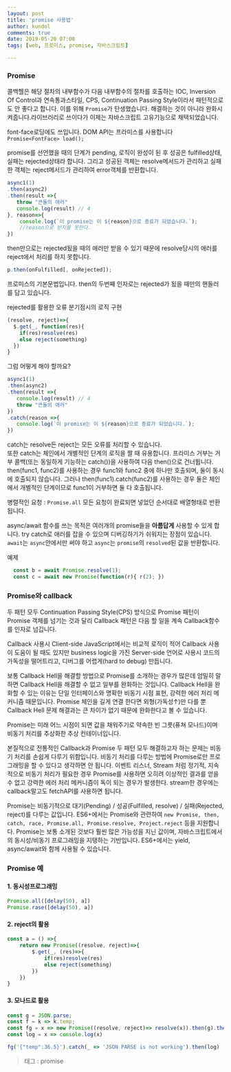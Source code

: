 ```yaml
---
layout: post
title: 'promise 사용법'
author: kundol
comments: true
date: 2019-05-20 07:00
tags: [web, 프로미스, promise, 자바스크립트]

---  
```


### Promise 
콜백헬은 해당 절차의 내부함수가 다음 내부함수의 절차를 호출하는 IOC, Inversion Of Control과 연속통과스타일, CPS, Continuation Passing Style이라서 패턴적으로도 안 좋다고 합니다. 이를 위해 `Promise`가 탄생했습니다. 해결하는 것이 아니라 완화시켜줍니다.라이브러리로 쓰이다가 이제는 자바스크립트 고유기능으로 채택되었습니다.  

font-face로딩에도 쓰입니다. DOM API는 프라미스를 사용합니다
`Promise<FontFace> load();`

promise를 선언했을 때의 단계가 pending, 로직이 완성이 된 후 성공은 fulfilled상태, 실패는 rejected상태라 합니다. 그리고 성공된 객체는 resolve메서드가 관리하고 실패한 객체는 reject메서드가 관리하여 error객체를 반환합니다.  
```js
async1(1)
.then(async2)
.then(result =>{ 
   throw "큰돌의 애러"
   console.log(result) // 4 
}, reason=>{
    console.log(`이 promise는 이 ${reason}으로 종료가 되었습니다.`);
    //reason으로 받지를 못한다.
}) 
```
then만으로는 rejected됬을 때의 애러만 받을 수 있기 때문에 resolve당시의 애러를 reject에서 처리를 하지 못합니다.
```js
p.then(onFulfilled[, onRejected]);
```
프로미스의 기본문법입니다. then의 두번째 인자로는 rejected가 됬을 때만의 핸들러를 담고 있습니다. 

rejected를 활용한 오류 분기점시의 로직 구현
```js
(resolve, reject)=>{
  $.get(_, function(res){
    if(res)resolve(res)
    else reject(something)
  })
}
```

그럼 어떻게 해야 할까요?
```js
async1(1)
.then(async2)
.then(result =>{
   console.log(result) // 4
   throw "큰돌의 애러"
})
.catch(reason =>{
   console.log(`이 promise는 이 ${reason}으로 종료가 되었습니다.`);
})  
```
catch는 resolve든 reject는 모든 오류를 처리할 수 있습니다.  
또한 catch는 체인에서 개별적인 단계의 로직을 짤 때 유용합니다. 프라미스 거부는 거부 콜백(또는 동일하게 기능하는 catch())을 사용하여 다음 then()으로 건너뜁니다. then(func1, func2)를 사용하는 경우 func1와 func2 중에 하나만 호출되며, 둘이 동시에 호출되지 않습니다. 그러나 then(func1).catch(func2)를 사용하는 경우 둘은 체인에서 개별적인 단계이므로 func1이 거부하면 둘 다 호출됩니다.  


병렬적인 요청 : `Promise.all`
모든 요청이 완료되면 넣었던 순서대로 배열형태로 반환됩니다. 

async/await 함수를 쓰는 목적은 여러개의 promise들을 **아름답게** 사용할 수 있게 합니다.
try catch로 애러를 잡을 수 있으며 디버깅하기가 쉬워지는 장점이 있습니다.   
`await`는 `async`안에서만 써야 하고 `async`는 `promise`의 `resolved`된 값을 반환합니다.   

예제
```js
  const b = await Promise.resolve(1);
  const c = await new Promise(function(r){ r(2); })
```
### Promise와 callback
두 패턴 모두 Continuation Passing Style(CPS) 방식으로 Promise 패턴이 Promise 객체를 넘기는 것과 달리 Callback 패턴은 다음 할 일을 계속 Callback함수를 인자로 넘깁니다. 

Callback 사용시 Client-side JavaScript에서는 비교적 로직이 적어 Callback 사용이 도움이 될 때도 있지만 business logic을 가진 Server-side 언어로 사용시 코드의 가독성을 떨어트리고, 디버그를 어렵게(hard to debug) 만듭니다. 

보통 Callback Hell을 해결할 방법으로 Promise를 소개하는 경우가 많은데 엄밀히 말하면 Callback Hell을 해결할 수 없고 일부를 완화하는 것입니다. Callback Hell을 완화할 수 있는 이유는 단일 인터페이스와 명확한 비동기 시점 표현, 강력한 에러 처리 메커니즘 때문입니다. Promise 체인을 길게 연결 한다면 외형(가독성↑)만 다를 뿐 Callback Hell 문제 해결과는 큰 차이가 없기 때문에 완화한다고 볼 수 있습니다. 

Promise는 미래 어느 시점이 되면 값을 채워주기로 약속한 빈 그릇(퓨쳐 모나드)이며 비동기 처리를 추상화한 추상 컨테이너입니다.  

본질적으로 전통적인 Callback과 Promise 두 패턴 모두 해결하고자 하는 문제는 비동기 처리를 손쉽게 다루기 위함입니다. 비동기 처리를 다루는 방법에 Promise로만 프로그래밍을 할 수 있다고 생각하면 안 됩니다. 이벤트 리스너, Stream 처럼 정기적, 지속적으로 비동기 처리가 필요한 경우 Promise를 사용하면 오히려 이상적인 결과를 얻을 수 없고 강력한 에러 처리 메커니즘이 독이 되는 경우가 발생한다.
stream한 경우에는 callback말고도 fetchAPI를 사용하면 됩니다.  

Promise는 비동기적으로 대기(Pending) / 성공(Fulfilled, resolve) / 실패(Rejected, reject)를 다루는 값입니다. ES6+에서는 Promise와 관련하여 `new Promise, then, catch, race, Promise.all, Promise.resolve, Project.reject` 등을 지원합니다. Promise는 보통 소개된 것보다 훨씬 많은 가능성을 지닌 값이며, 자바스크립트에서의 동시성/비동기 프로그래밍을 지탱하는 기반입니다. ES6+에서는 yield, async/await와 함께 사용될 수 있습니다.
 

### Promise 예
#### 1. 동시성프로그래밍
```js
Promise.all([delay(50), a])
Promise.rase([delay(50), a])
``` 

#### 2. reject의 활용
```js 
const a = () =>{
    return new Promise((resolve, reject)=>{
        $.get(_, (res)=>{
            if(res)resolve(res)
            else reject(something)
        }) 
    }) 
}
``` 
#### 3. 모나드로 활용  
```js
const g = JSON.parse;
const f = k => k.temp; 
const fg = x => new Promise((resolve, reject)=> resolve(x)).then(g).then(f)
const log = x => console.log(x)

fg('{"temp":36.5}').catch(_ => 'JSON PARSE is not working').then(log)
```
 > 태그 : promise